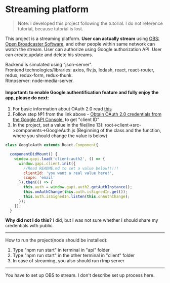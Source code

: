 # Streaming platform
> Note: I developed this project following the tutorial. I do not reference tutorial, because tutorial is lost.

This project is a streaming platform. **User can actually stream** using [OBS: Open Broadcaster Software](https://obsproject.com/), 
and other people within same network can watch the stream. User can authorize using Google authorization API. User can create,update and delete his streams.


Backend is simulated using "json-server".<br>
Frontend technologies/libraries: axios, flv.js, lodash, react, react-router, redux, redux-form, redux-thunk.<br>
Rtmpserver: node-media-server.

#### Important: to enable Google authentification feature and fully enjoy the app, please do next:

1. For basic information about OAuth 2.0 read [this](https://developers.google.com/identity/protocols/OAuth2)
2. Follow step №1 from the link above - [Obtain OAuth 2.0 credentials from the Google API Console.](https://developers.google.com/identity/protocols/OAuth2#1.-obtain-oauth-2.0-credentials-from-the-google-api-console.)
to get "client ID"
3. In the project, set a value in the file(line 13): root->client->src->components->GoogleAuth.js (Beginning of the class and the function,
where you should change the value is below)

```javascript
class GoogleAuth extends React.Component{

  componentDidMount() {
    window.gapi.load('client:auth2', () => {
      window.gapi.client.init({
        //Read README.md to set a value below!!!!!
        clientId: 'you want a real value here!',
        scope: 'email'
      }).then(() => {
        this.auth = window.gapi.auth2.getAuthInstance();
        this.onAuthChange(this.auth.isSignedIn.get());
        this.auth.isSignedIn.listen(this.onAuthChange);
      });
    });
  }
```
**Why did not I do this?** I did, but I was not sure whether I should share my credentials with public.

---
How to run the project(node should be installed):
1. Type "npm run start" in terminal in "api" folder
2. Type "npm run start" in the other terminal in "client" folder
3. In case of streaming, you also should run rtmp server
---
You have to set up OBS to stream. I don't describe set up process here.
